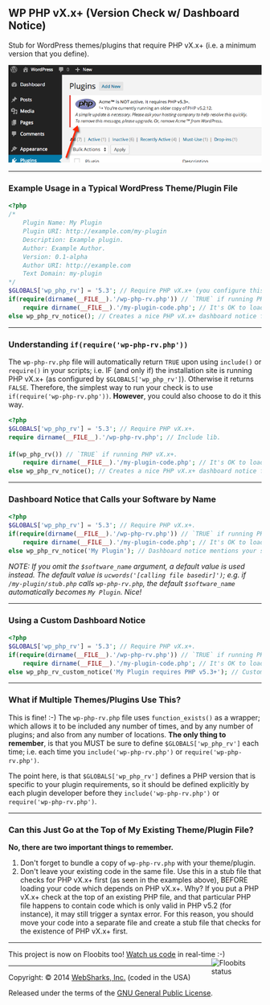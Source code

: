 ## WP PHP vX.x+ (Version Check w/ Dashboard Notice)

Stub for WordPress themes/plugins that require PHP vX.x+ (i.e. a minimum version that you define).

![screenshot](screenshot.png)

---

### Example Usage in a Typical WordPress Theme/Plugin File

```php
<?php
/*
	Plugin Name: My Plugin
	Plugin URI: http://example.com/my-plugin
	Description: Example plugin.
	Author: Example Author.
	Version: 0.1-alpha
	Author URI: http://example.com
	Text Domain: my-plugin
*/
$GLOBALS['wp_php_rv'] = '5.3'; // Require PHP vX.x+ (you configure this).
if(require(dirname(__FILE__).'/wp-php-rv.php')) // `TRUE` if running PHP vX.x+.
	require dirname(__FILE__).'/my-plugin-code.php'; // It's OK to load your plugin.
else wp_php_rv_notice(); // Creates a nice PHP vX.x+ dashboard notice for the site owner.
```

---

### Understanding `if(require('wp-php-rv.php'))`

The `wp-php-rv.php` file will automatically return `TRUE` upon using `include()` or `require()` in your scripts; i.e. IF (and only if) the installation site is running PHP vX.x+ (as configured by `$GLOBALS['wp_php_rv']`). Otherwise it returns `FALSE`. Therefore, the simplest way to run your check is to use `if(require('wp-php-rv.php'))`. **However**, you could also choose to do it this way.

```php
<?php
$GLOBALS['wp_php_rv'] = '5.3'; // Require PHP vX.x+.
require dirname(__FILE__).'/wp-php-rv.php'; // Include lib.

if(wp_php_rv()) // `TRUE` if running PHP vX.x+.
	require dirname(__FILE__).'/my-plugin-code.php'; // It's OK to load your plugin.
else wp_php_rv_notice(); // Creates a nice PHP vX.x+ dashboard notice for the site owner.
```

---

### Dashboard Notice that Calls your Software by Name

```php
<?php
$GLOBALS['wp_php_rv'] = '5.3'; // Require PHP vX.x+.
if(require(dirname(__FILE__).'/wp-php-rv.php')) // `TRUE` if running PHP vX.x+.
	require dirname(__FILE__).'/my-plugin-code.php'; // It's OK to load your plugin.
else wp_php_rv_notice('My Plugin'); // Dashboard notice mentions your software specifically.
```

_NOTE: If you omit the `$software_name` argument, a default value is used instead. The default value is `ucwords('[calling file basedir]')`; e.g. if `/my-plugin/stub.php` calls `wp-php-rv.php`, the default `$software_name` automatically becomes `My Plugin`. Nice!_

---

### Using a Custom Dashboard Notice

```php
<?php
$GLOBALS['wp_php_rv'] = '5.3'; // Require PHP vX.x+.
if(require(dirname(__FILE__).'/wp-php-rv.php')) // `TRUE` if running PHP vX.x+.
	require dirname(__FILE__).'/my-plugin-code.php'; // It's OK to load your plugin.
else wp_php_rv_custom_notice('My Plugin requires PHP v5.3+'); // Custom Dashboard notice.
```

---

### What if Multiple Themes/Plugins Use This?

This is fine! :-) The `wp-php-rv.php` file uses `function_exists()` as a wrapper; which allows it to be included any number of times, and by any number of plugins; and also from any number of locations. **The only thing to remember**, is that you MUST be sure to define `$GLOBALS['wp_php_rv']` each time; i.e. each time you `include('wp-php-rv.php')` or `require('wp-php-rv.php')`.

The point here, is that `$GLOBALS['wp_php_rv']` defines a PHP version that is specific to your plugin requirements, so it should be defined explicitly by each plugin developer before they `include('wp-php-rv.php')` or `require('wp-php-rv.php')`.

---

### Can this Just Go at the Top of My Existing Theme/Plugin File?

**No, there are two important things to remember.**

1. Don't forget to bundle a copy of `wp-php-rv.php` with your theme/plugin.
2. Don't leave your existing code in the same file. Use this in a stub file that checks for PHP vX.x+ first (as seen in the examples above), BEFORE loading your code which depends on PHP vX.x+. Why? If you put a PHP vX.x+ check at the top of an existing PHP file, and that particular PHP file happens to contain code which is only valid in PHP v5.2 (for instance), it may still trigger a syntax error. For this reason, you should move your code into a separate file and create a stub file that checks for the existence of PHP vX.x+ first.

---

This project is now on Floobits too! [Watch us code](https://floobits.com/jaswsinc/wp-php53/redirect) in real-time :-) <a href="https://floobits.com/jaswsinc/wp-php53/redirect"><img alt="Floobits status" width="100" height="40" src="https://floobits.com/jaswsinc/wp-php53.png" align="right" /></a>

---

Copyright: © 2014 [WebSharks, Inc.](http://www.websharks-inc.com/bizdev/) (coded in the USA)

Released under the terms of the [GNU General Public License](http://www.gnu.org/licenses/gpl-2.0.html).
